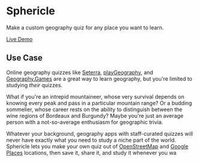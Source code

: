 # Sphericle

Make a custom geography quiz for any place you want to learn.

[Live Demo](http://sphericle.app/)

## Use Case

Online geography quizzes like [Seterra](https://www.geoguessr.com/vgp/3355), [playGeography](https://www.playgeography.com/), and [Geography.Games](https://geography.games/) are a great way to learn geography, but you're limited to studying _their_ quizzes.

What if you're an intrepid mountaineer, whose very survival depends on knowing every peak and pass in a particular mountain range? Or a budding sommelier, whose career rests on the ability to distinguish between the wine regions of Bordeaux and Burgundy? Maybe you're just an average person with a not-so-average enthusiasm for geographic trivia.

Whatever your background, geography apps with staff-curated quizzes will never have exactly what you need to study a niche part of the world. Sphericle lets you make your own quiz out of [OpenStreetMap](https://nominatim.openstreetmap.org/ui/search.html) and [Google Places](https://developers.google.com/maps/documentation/places/web-service/overview) locations, then save it, share it, and study it whenever you wa

##
